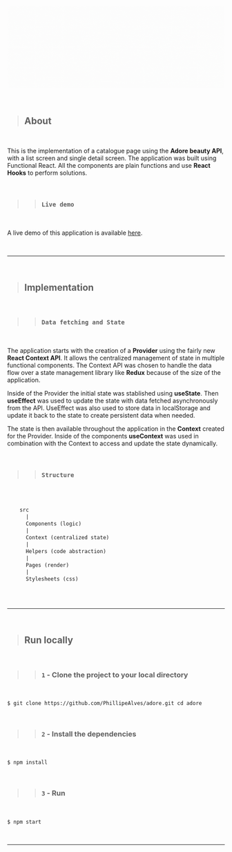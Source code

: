 ![Banner](/public/adore-banner.gif)

</br>

> ## About

</br>

This is the implementation of a catalogue page using the **Adore beauty API**, with a list screen and single detail screen. The application was built using Functional React. All the components are plain functions and use **React Hooks** to perform solutions.

</br>

> > ### `Live demo`

</br>

A live demo of this application is available [here](https://lit-basin-18854.herokuapp.com/).

</br>

---

</br>

> ## Implementation

</br>

> > ### `Data fetching and State`

</br>

The application starts with the creation of a **Provider** using the fairly new **React Context API**. It allows the centralized management of state in multiple functional components. The Context API was chosen to handle the data flow over a state management library like **Redux** because of the size of the application.

Inside of the Provider the initial state was stablished using **useState**. Then **useEffect** was used to update the state with data fetched asynchronously from the API. UseEffect was also used to store data in localStorage and update it back to the state to create persistent data when needed.

The state is then available throughout the application in the **Context** created for the Provider. Inside of the components **useContext** was used in combination with the Context to access and update the state dynamically.

</br>

> > ### `Structure`

</br>

```

    src
      |
      Components (logic)
      |
      Context (centralized state)
      |
      Helpers (code abstraction)
      |
      Pages (render)
      |
      Stylesheets (css)


```

</br>

---

</br>

> ## Run locally

</br>

> > ### `1` - Clone the project to your local directory

</br>

```
$ git clone https://github.com/PhillipeAlves/adore.git cd adore
```

</br>

> > ### `2` - Install the dependencies

</br>

```
$ npm install
```

</br>

> > ### `3` - Run

</br>

```
$ npm start
```

</br>

---

